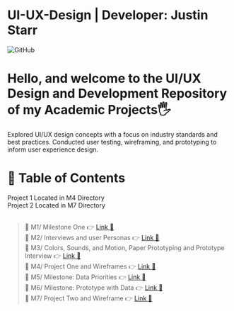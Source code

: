 # UI-UX-Design | Developer: Justin Starr

![GitHub](https://img.shields.io/badge/github-%23121011.svg?style=for-the-badge&logo=github&logoColor=white)

# Hello, and welcome to the UI/UX Design and Development Repository of my Academic Projects🖐️

Explored UI/UX design concepts with a focus on industry standards and best practices. Conducted user testing, wireframing, and prototyping to inform user experience design.

# 📖 Table of Contents

Project 1 Located in M4 Directory<br>
Project 2 Located in M7 Directory<br><br>

> 📌 M1/ Milestone One 👉 [Link 🔗](https://www.github.com/JustinStarrSNHU/UI-UX-Design/tree/main/M1)<br>
📌 M2/ Interviews and user Personas 👉 [Link 🔗](https://www.github.com/JustinStarrSNHU/UI-UX-Design/tree/main/M2)<br>
📌 M3/ Colors, Sounds, and Motion, Paper Prototyping and Prototype Interview 👉 [Link 🔗](https://www.github.com/JustinStarrSNHU/UI-UX-Design/tree/main/M3)<br>
📌 M4/ Project One and Wireframes 👉 [Link 🔗](https://www.github.com/JustinStarrSNHU/UI-UX-Design/tree/main/M4)<br>
📌 M5/ Milestone: Data Priorities 👉 [Link 🔗](https://www.github.com/JustinStarrSNHU/UI-UX-Design/tree/main/M5)<br>
📌 M6/ Milestone: Prototype with Data 👉 [Link 🔗](https://www.github.com/JustinStarrSNHU/UI-UX-Design/tree/main/M6)<br>
📌 M7/ Project Two and Wireframe 👉 [Link 🔗](https://www.github.com/JustinStarrSNHU/UI-UX-Design/tree/main/M7)<br>